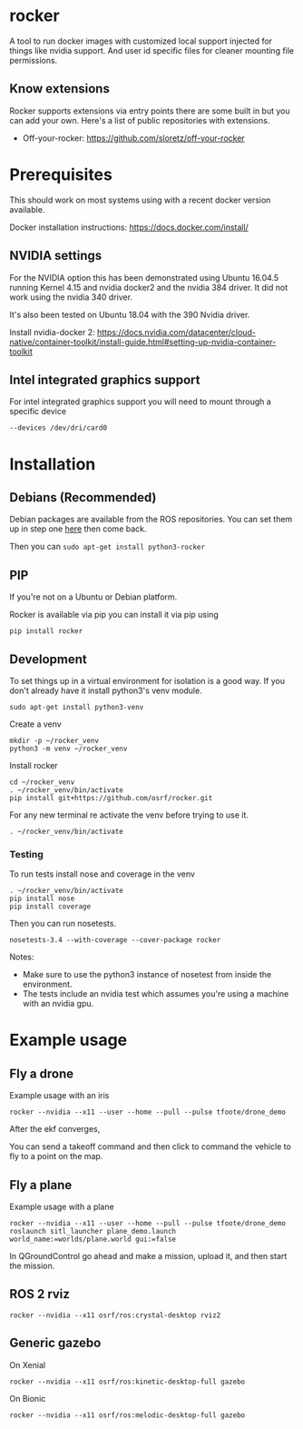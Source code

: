 # rocker

A tool to run docker images with customized local support injected for things like nvidia support. And user id specific files for cleaner mounting file permissions.

## Know extensions

Rocker supports extensions via entry points there are some built in but you can add your own. Here's a list of public repositories with extensions.

- Off-your-rocker: https://github.com/sloretz/off-your-rocker

# Prerequisites

This should work on most systems using with a recent docker version available.

Docker installation instructions: https://docs.docker.com/install/

## NVIDIA settings

For the NVIDIA option this has been demonstrated using Ubuntu 16.04.5 running Kernel 4.15 and nvidia docker2 and the nvidia 384 driver.
It did not work using the nvidia 340 driver.

It's also been tested on Ubuntu 18.04 with the 390 Nvidia driver.

Install nvidia-docker 2: https://docs.nvidia.com/datacenter/cloud-native/container-toolkit/install-guide.html#setting-up-nvidia-container-toolkit

## Intel integrated graphics support

For intel integrated graphics support you will need to mount through a specific device

```
--devices /dev/dri/card0
```


# Installation

## Debians (Recommended)
Debian packages are available from the ROS repositories. You can set them up in step one [here](http://wiki.ros.org/kinetic/Installation/Ubuntu) then come back.

Then you can `sudo apt-get install python3-rocker`

## PIP

If you're not on a Ubuntu or Debian platform.

Rocker is available via pip you can install it via pip using

`pip install rocker`



## Development
To set things up in a virtual environment for isolation is a good way. If you don't already have it install python3's venv module.

    sudo apt-get install python3-venv

Create a venv

    mkdir -p ~/rocker_venv
    python3 -m venv ~/rocker_venv

Install rocker

    cd ~/rocker_venv
    . ~/rocker_venv/bin/activate
    pip install git+https://github.com/osrf/rocker.git

For any new terminal re activate the venv before trying to use it.

    . ~/rocker_venv/bin/activate

### Testing

To run tests install nose and coverage in the venv

    . ~/rocker_venv/bin/activate
    pip install nose
    pip install coverage

Then you can run nosetests.

    nosetests-3.4 --with-coverage --cover-package rocker

Notes:

- Make sure to use the python3 instance of nosetest from inside the environment.
- The tests include an nvidia test which assumes you're using a machine with an nvidia gpu.


# Example usage


## Fly a drone

Example usage with an iris

    rocker --nvidia --x11 --user --home --pull --pulse tfoote/drone_demo

After the ekf converges, 

You can send a takeoff command and then click to command the vehicle to fly to a point on the map.


## Fly a plane

Example usage with a plane 

    rocker --nvidia --x11 --user --home --pull --pulse tfoote/drone_demo roslaunch sitl_launcher plane_demo.launch world_name:=worlds/plane.world gui:=false

In QGroundControl go ahead and make a mission, upload it, and then start the mission.

## ROS 2 rviz

    rocker --nvidia --x11 osrf/ros:crystal-desktop rviz2


## Generic gazebo

On Xenial

    rocker --nvidia --x11 osrf/ros:kinetic-desktop-full gazebo

On Bionic

    rocker --nvidia --x11 osrf/ros:melodic-desktop-full gazebo

